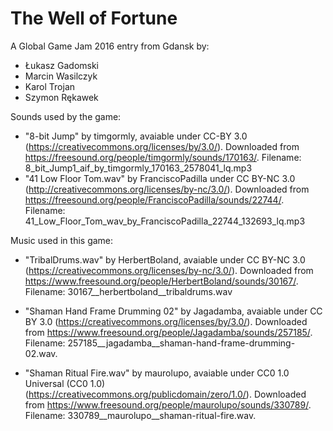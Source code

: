 # The Well of Fortune

A Global Game Jam 2016 entry from Gdansk by:
- Łukasz Gadomski
- Marcin Wasilczyk
- Karol Trojan
- Szymon Rękawek

Sounds used by the game:
- "8-bit Jump" by timgormly, avaiable under CC-BY 3.0 (https://creativecommons.org/licenses/by/3.0/). Downloaded from https://freesound.org/people/timgormly/sounds/170163/. Filename: 8_bit_Jump1_aif_by_timgormly_170163_2578041_lq.mp3
- "41 Low Floor Tom.wav" by FranciscoPadilla under CC BY-NC 3.0 (http://creativecommons.org/licenses/by-nc/3.0/). Downloaded from https://freesound.org/people/FranciscoPadilla/sounds/22744/. Filename: 41_Low_Floor_Tom_wav_by_FranciscoPadilla_22744_132693_lq.mp3

Music used in this game:
- "TribalDrums.wav" by HerbertBoland, avaiable under CC BY-NC 3.0 (https://creativecommons.org/licenses/by-nc/3.0/). Downloaded from https://www.freesound.org/people/HerbertBoland/sounds/30167/. Filename: 30167__herbertboland__tribaldrums.wav

- "Shaman Hand Frame Drumming 02" by Jagadamba, avaiable under CC BY 3.0 (https://creativecommons.org/licenses/by/3.0/). Downloaded from https://www.freesound.org/people/Jagadamba/sounds/257185/. Filename: 257185__jagadamba__shaman-hand-frame-drumming-02.wav.

- "Shaman Ritual Fire.wav" by maurolupo, avaiable under CC0 1.0 Universal (CC0 1.0)  (https://creativecommons.org/publicdomain/zero/1.0/). Downloaded from https://www.freesound.org/people/maurolupo/sounds/330789/. Filename: 330789__maurolupo__shaman-ritual-fire.wav.
